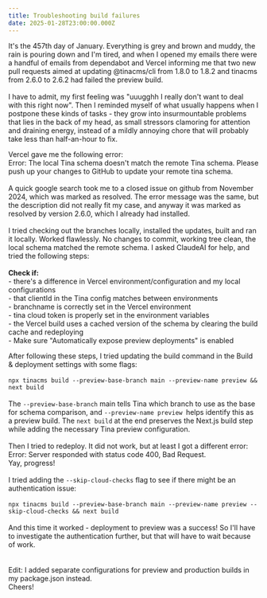 ```yaml
---
title: Troubleshooting build failures
date: 2025-01-28T23:00:00.000Z
---
```


It's the 457th day of January. Everything is grey and brown and muddy, the rain is pouring down and I'm tired, and when I opened my emails there were a handful of emails from dependabot and Vercel informing me that two new pull requests aimed at updating @tinacms/cli from 1.8.0 to 1.8.2 and tinacms from 2.6.0 to 2.6.2 had failed the preview build. \
\
I have to admit, my first feeling was "uuugghh I really don't want to deal with this right now". Then I reminded myself of what usually happens when I postpone these kinds of tasks - they grow into insurmountable problems that lies in the back of my head, as small stressors clamoring for attention and draining energy, instead of a mildly annoying chore that will probably take less than half-an-hour to fix.

Vercel gave me the following error: \
Error: The local Tina schema doesn't match the remote Tina schema. Please push up your changes to GitHub to update your remote tina schema.\
\
A quick google search took me to a closed issue on github from November 2024, which was marked as resolved. The error message was the same, but the description did not really fit my case, and anyway it was marked as resolved by version 2.6.0, which I already had installed. \
\
I tried checking out the branches locally, installed the updates, built and ran it locally. Worked flawlessly. No changes to commit, working tree clean, the local schema matched the remote schema. I asked ClaudeAI for help, and tried the following steps: \
\
**Check if:**\
\- there's a difference in Vercel environment/configuration and my local configurations\
\- that clientId in the Tina config matches between environments\
\- branchname is correctly set in the Vercel environment\
\- tina cloud token is properly set in the environment variables\
\- the Vercel build uses a cached version of the schema by clearing the build cache and redeploying\
\- Make sure "Automatically expose preview deployments" is enabled

After following these steps, I tried updating the build command in the Build & deployment settings with some flags: \
\
`npx tinacms build --preview-base-branch main --preview-name preview && next build`\
\
The `--preview-base-branch` main tells Tina which branch to use as the base for schema comparison, and `--preview-name preview `helps identify this as a preview build. The `next build` at the end preserves the Next.js build step while adding the necessary Tina preview configuration.\
\
Then I tried to redeploy. It did not work, but at least I got a different error: Error: Server responded with status code 400, Bad Request.\
Yay, progress! \
\
I tried adding the `--skip-cloud-checks` flag to see if there might be an authentication issue: \
\
`npx tinacms build --preview-base-branch main --preview-name preview --skip-cloud-checks && next build`\
\
And this time it worked - deployment to preview was a success! So I'll have to investigate the authentication further, but that will have to wait because of work.\
\
\
Edit: I added separate configurations for preview and production builds in my package.json instead. \
Cheers!
